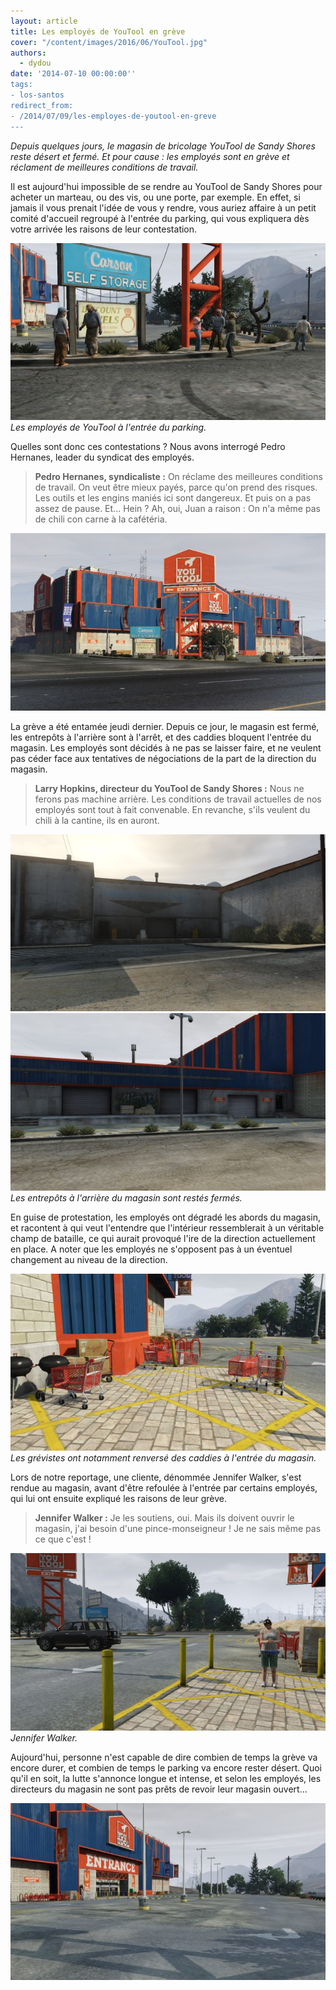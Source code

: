 ```yaml
---
layout: article
title: Les employés de YouTool en grève
cover: "/content/images/2016/06/YouTool.jpg"
authors:
  - dydou
date: '2014-07-10 00:00:00''
tags:
- los-santos
redirect_from:
- /2014/07/09/les-employes-de-youtool-en-greve
---
```


_Depuis quelques jours, le magasin de bricolage YouTool de Sandy Shores reste désert et fermé. Et pour cause : les employés sont en grève et réclament de meilleures conditions de travail._

Il est aujourd'hui impossible de se rendre au YouTool de Sandy Shores pour acheter un marteau, ou des vis, ou une porte, par exemple. En effet, si jamais il vous prenait l'idée de vous y rendre, vous auriez affaire à un petit comité d'accueil regroupé à l'entrée du parking, qui vous expliquera dès votre arrivée les raisons de leur contestation.

![Les employés de YouTool à l'entrée du parking.](/content/images/2016/06/YouTool2.jpg)
_Les employés de YouTool à l'entrée du parking._

Quelles sont donc ces contestations ? Nous avons interrogé Pedro Hernanes, leader du syndicat des employés.

> **Pedro Hernanes, syndicaliste :** On réclame des meilleures conditions de travail. On veut être mieux payés, parce qu'on prend des risques. Les outils et les engins maniés ici sont dangereux. Et puis on a pas assez de pause. Et... Hein ? Ah, oui, Juan a raison : On n'a même pas de chili con carne à la cafétéria.

![](/content/images/2016/06/YouTool_0.jpg)

La grève a été entamée jeudi dernier. Depuis ce jour, le magasin est fermé, les entrepôts à l'arrière sont à l'arrêt, et des caddies bloquent l'entrée du magasin. Les employés sont décidés à ne pas se laisser faire, et ne veulent pas céder face aux tentatives de négociations de la part de la direction du magasin.

> **Larry Hopkins, directeur du YouTool de Sandy Shores :** Nous ne ferons pas machine arrière. Les conditions de travail actuelles de nos employés sont tout à fait convenable. En revanche, s'ils veulent du chili à la cantine, ils en auront.

![](/content/images/2016/06/YouTool3.jpg)
![Les entrepôts à l'arrière du magasin sont restés fermés.](/content/images/2016/06/YouTool4.jpg)
_Les entrepôts à l'arrière du magasin sont restés fermés._

En guise de protestation, les employés ont dégradé les abords du magasin, et racontent à qui veut l'entendre que l'intérieur ressemblerait à un véritable champ de bataille, ce qui aurait provoqué l'ire de la direction actuellement en place. A noter que les employés ne s'opposent pas à un éventuel changement au niveau de la direction.

![Les grévistes ont notamment renversé des caddies à l'entrée du magasin.](/content/images/2016/06/YouTool7.jpg)
_Les grévistes ont notamment renversé des caddies à l'entrée du magasin._

Lors de notre reportage, une cliente, dénommée Jennifer Walker, s'est rendue au magasin, avant d'être refoulée à l'entrée par certains employés, qui lui ont ensuite expliqué les raisons de leur grève.

> **Jennifer Walker :** Je les soutiens, oui. Mais ils doivent ouvrir le magasin, j'ai besoin d'une pince-monseigneur ! Je ne sais même pas ce que c'est !

![Jennifer Walker.](/content/images/2016/06/YouTool6.jpg)
_Jennifer Walker._

Aujourd'hui, personne n'est capable de dire combien de temps la grève va encore durer, et combien de temps le parking va encore rester désert. Quoi qu'il en soit, la lutte s'annonce longue et intense, et selon les employés, les directeurs du magasin ne sont pas prêts de revoir leur magasin ouvert...

![](/content/images/2016/06/YouTool5.jpg)
